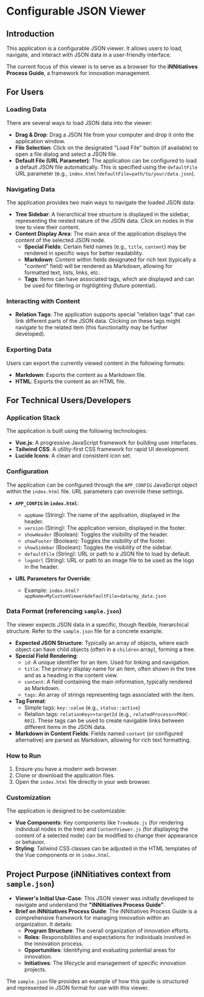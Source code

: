 # Configurable JSON Viewer

## Introduction

This application is a configurable JSON viewer. It allows users to load, navigate, and interact with JSON data in a user-friendly interface.

The current focus of this viewer is to serve as a browser for the **iNNitiatives Process Guide**, a framework for innovation management.

## For Users

### Loading Data

There are several ways to load JSON data into the viewer:

*   **Drag & Drop**: Drag a JSON file from your computer and drop it onto the application window.
*   **File Selection**: Click on the designated "Load File" button (if available) to open a file dialog and select a JSON file.
*   **Default File (URL Parameter)**: The application can be configured to load a default JSON file automatically. This is specified using the `defaultFile` URL parameter (e.g., `index.html?defaultFile=path/to/your/data.json`).

### Navigating Data

The application provides two main ways to navigate the loaded JSON data:

*   **Tree Sidebar**: A hierarchical tree structure is displayed in the sidebar, representing the nested nature of the JSON data. Click on nodes in the tree to view their content.
*   **Content Display Area**: The main area of the application displays the content of the selected JSON node.
    *   **Special Fields**: Certain field names (e.g., `title`, `content`) may be rendered in specific ways for better readability.
    *   **Markdown**: Content within fields designated for rich text (typically a "content" field) will be rendered as Markdown, allowing for formatted text, lists, links, etc.
    *   **Tags**: Items can have associated tags, which are displayed and can be used for filtering or highlighting (future potential).

### Interacting with Content

*   **Relation Tags**: The application supports special "relation tags" that can link different parts of the JSON data. Clicking on these tags might navigate to the related item (this functionality may be further developed).

### Exporting Data

Users can export the currently viewed content in the following formats:

*   **Markdown**: Exports the content as a Markdown file.
*   **HTML**: Exports the content as an HTML file.

## For Technical Users/Developers

### Application Stack

The application is built using the following technologies:

*   **Vue.js**: A progressive JavaScript framework for building user interfaces.
*   **Tailwind CSS**: A utility-first CSS framework for rapid UI development.
*   **Lucide Icons**: A clean and consistent icon set.

### Configuration

The application can be configured through the `APP_CONFIG` JavaScript object within the `index.html` file. URL parameters can override these settings.

*   **`APP_CONFIG` in `index.html`**:
    *   `appName` (String): The name of the application, displayed in the header.
    *   `version` (String): The application version, displayed in the footer.
    *   `showHeader` (Boolean): Toggles the visibility of the header.
    *   `showFooter` (Boolean): Toggles the visibility of the footer.
    *   `showSidebar` (Boolean): Toggles the visibility of the sidebar.
    *   `defaultFile` (String): URL or path to a JSON file to load by default.
    *   `logoUrl` (String): URL or path to an image file to be used as the logo in the header.

*   **URL Parameters for Override**:
    *   Example: `index.html?appName=MyCustomViewer&defaultFile=data/my_data.json`

### Data Format (referencing `sample.json`)

The viewer expects JSON data in a specific, though flexible, hierarchical structure. Refer to the `sample.json` file for a concrete example.

*   **Expected JSON Structure**: Typically an array of objects, where each object can have child objects (often in a `children` array), forming a tree.
*   **Special Field Rendering**:
    *   `id`: A unique identifier for an item. Used for linking and navigation.
    *   `title`: The primary display name for an item, often shown in the tree and as a heading in the content view.
    *   `content`: A field containing the main information, typically rendered as Markdown.
    *   `tags`: An array of strings representing tags associated with the item.
*   **Tag Format**:
    *   Simple tags: `key::value` (e.g., `status::active`)
    *   Relation tags: `relationKey>>targetId` (e.g., `relatedProcess>>PROC-001`). These tags can be used to create navigable links between different items in the JSON data.
*   **Markdown in Content Fields**: Fields named `content` (or configured alternative) are parsed as Markdown, allowing for rich text formatting.

### How to Run

1.  Ensure you have a modern web browser.
2.  Clone or download the application files.
3.  Open the `index.html` file directly in your web browser.

### Customization

The application is designed to be customizable:

*   **Vue Components**: Key components like `TreeNode.js` (for rendering individual nodes in the tree) and `ContentViewer.js` (for displaying the content of a selected node) can be modified to change their appearance or behavior.
*   **Styling**: Tailwind CSS classes can be adjusted in the HTML templates of the Vue components or in `index.html`.

## Project Purpose (iNNitiatives context from `sample.json`)

*   **Viewer's Initial Use-Case**: This JSON viewer was initially developed to navigate and understand the **"iNNitiatives Process Guide"**.
*   **Brief on iNNitiatives Process Guide**: The iNNitiatives Process Guide is a comprehensive framework for managing innovation within an organization. It details:
    *   **Program Structure**: The overall organization of innovation efforts.
    *   **Roles**: Responsibilities and expectations for individuals involved in the innovation process.
    *   **Opportunities**: Identifying and evaluating potential areas for innovation.
    *   **Initiatives**: The lifecycle and management of specific innovation projects.

The `sample.json` file provides an example of how this guide is structured and represented in JSON format for use with this viewer.
